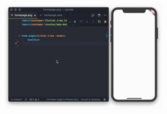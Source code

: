 ![flutter-view demo animation](https://github.com/flutter-view/website/raw/master/images/flutter-view-demo-anim.gif)

<!-- # Create beautiful Flutter apps faster -->